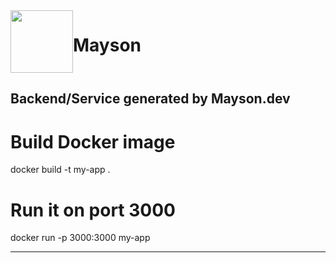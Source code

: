 

<div style="display: flex;">

<img src="https://app.mayson.dev/logo/brand-logo-dark.png" height="100">

# Mayson

</div>

## Backend/Service generated by Mayson.dev


# Build Docker image
docker build -t my-app .

# Run it on port 3000
docker run -p 3000:3000 my-app

---